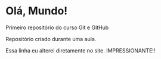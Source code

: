 # Olá, Mundo!
 Primeiro repositório do curso Git e GitHub

Repositório criado durante uma aula.

Essa linha eu alterei diretamente no site. IMPRESSIONANTE!!
